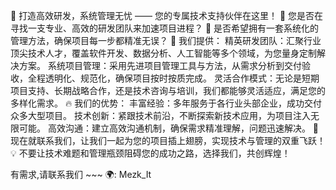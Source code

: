 🌟 打造高效研发，系统管理无忧 —— 您的专属技术支持伙伴在这里！
🚀 您是否在寻找一支专业、高效的研发团队来加速项目进程？
🤔 是否希望拥有一套系统化的管理方法，确保项目每一步都精准无误？
🌈 我们提供：
精英研发团队：汇聚行业顶尖技术人才，覆盖软件开发、数据分析、人工智能等多个领域，为您量身定制解决方案。
系统项目管理：采用先进项目管理工具与方法，从需求分析到交付验收，全程透明化、规范化，确保项目按时按质完成。
灵活合作模式：无论是短期项目支持、长期战略合作，还是技术咨询与培训，我们都能够灵活适应，满足您的多样化需求。
🔥 我们的优势：
丰富经验：多年服务于各行业头部企业，成功交付众多大型项目。
技术创新：紧跟技术前沿，不断探索新技术应用，为项目注入无限可能。
高效沟通：建立高效沟通机制，确保需求精准理解，问题迅速解决。
💌 现在就联系我们，让我们一起为您的项目插上翅膀，实现技术与管理的双重飞跃！ 
💡 不要让技术难题和管理瓶颈阻碍您的成功之路，选择我们，共创辉煌！


有需求,请联系我们 ~~~ 🌍: Mezk_It
